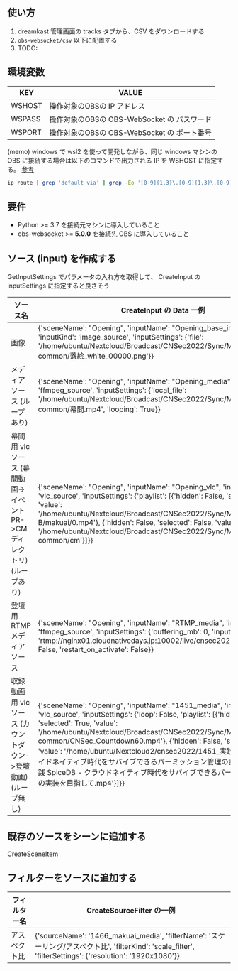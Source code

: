 ## 使い方

1. dreamkast 管理画面の tracks タブから、CSV をダウンロードする
2. `obs-websocket/csv` 以下に配置する
3. TODO:

## 環境変数

  | KEY | VALUE |
  |---|---|
  | WSHOST | 操作対象のOBSの IP アドレス |
  | WSPASS | 操作対象のOBSの OBS-WebSocket の パスワード|
  | WSPORT | 操作対象のOBSの OBS-WebSocket の ポート番号|

(memo) windows で wsl2 を使って開発しながら、同じ windows マシンの OBS に接続する場合は以下のコマンドで出力される IP を WSHOST に指定する。 [参考](https://qiita.com/samunohito/items/019c1432161a950892be)
```bash
ip route | grep 'default via' | grep -Eo '[0-9]{1,3}\.[0-9]{1,3}\.[0-9]{1,3}\.[0-9]{1,3}'
```

## 要件
- Python >= 3.7  を接続元マシンに導入していること
- obs-websocket >= **5.0.0** を接続先 OBS に導入していること


## ソース (input) を作成する
GetInputSettings でパラメータの入れ方を取得して、 CreateInput の inputSettings に指定すると良さそう

| ソース名 | CreateInput の Data 一例|
| --- | --- |
| 画像 | {'sceneName': "Opening", 'inputName':  "Opening_base_image", 'inputKind': 'image_source', 'inputSettings': {'file': '/home/ubuntu/Nextcloud/Broadcast/CNSec2022/Sync/Media/z-common/蓋絵_white_00000.png'}} |
| メディアソース (ループあり) | {'sceneName': "Opening", 'inputName':  "Opening_media", 'inputKind': 'ffmpeg_source', 'inputSettings': {'local_file': '/home/ubuntu/Nextcloud/Broadcast/CNSec2022/Sync/Media/z-common/幕間.mp4', 'looping': True}} |
| 幕間用 vlc ソース (幕間動画->イベントPR->CMディレクトリ)(ループあり)| {'sceneName': "Opening", 'inputName':  "Opening_vlc", 'inputKind': 'vlc_source', 'inputSettings': {'playlist': [{'hidden': False, 'selected': False, 'value': '/home/ubuntu/Nextcloud/Broadcast/CNSec2022/Sync/Media/broadcast-B/makuai/0.mp4'},  {'hidden': False, 'selected': False, 'value': '/home/ubuntu/Nextcloud/Broadcast/CNSec2022/Sync/Media/z-common/cm'}]}} |
| 登壇用 RTMP メディアソース | {'sceneName': "Opening", 'inputName':  "RTMP_media", 'inputKind': 'ffmpeg_source', 'inputSettings': {'buffering_mb': 0, 'input': 'rtmp://nginx01.cloudnativedays.jp:10002/live/cnsec2022', 'is_local_file': False, 'restart_on_activate': False}}
| 収録動画用 vlc ソース (カウントダウン->登壇動画)(ループ無し) | {'sceneName': "Opening", 'inputName':  "1451_media", 'inputKind': 'vlc_source', 'inputSettings': {'loop': False, 'playlist': [{'hidden': False, 'selected': True, 'value': '/home/ubuntu/Nextcloud/Broadcast/CNSec2022/Sync/Media/z-common/CNSec_Countdown60.mp4'}, {'hidden': False, 'selected': False, 'value': '/home/ubuntu/Nextcloud2/cnsec2022/1451_実践 SpiceDB - クライドネイティブ時代をサバイブできるパーミッション管理の実装を目指して/実践 SpiceDB - クラウドネイティブ時代をサバイブできるパーミッション管理の実装を目指して.mp4'}]}}

## 既存のソースをシーンに追加する
CreateSceneItem

## フィルターをソースに追加する
| フィルター名 | CreateSourceFilter の一例 |
| --- | --- |
| アスペクト比 | {'sourceName': '1466_makuai_media', 'filterName': 'スケーリング/アスペクト比', 'filterKind': 'scale_filter', 'filterSettings': {'resolution': '1920x1080'}}
